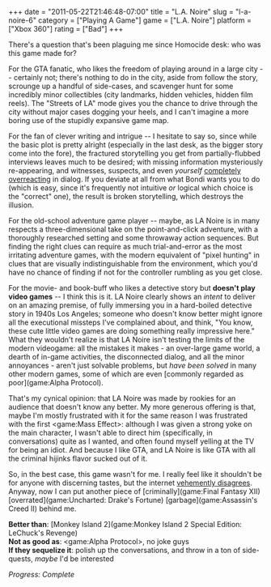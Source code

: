 +++
date = "2011-05-22T21:46:48-07:00"
title = "L.A. Noire"
slug = "l-a-noire-6"
category = ["Playing A Game"]
game = ["L.A. Noire"]
platform = ["Xbox 360"]
rating = ["Bad"]
+++

There's a question that's been plaguing me since Homocide desk: who was this game made for?

For the GTA fanatic, who likes the freedom of playing around in a large city -- certainly not; there's nothing to do in the city, aside from follow the story, scrounge up a handful of side-cases, and scavenger hunt for some incredibly minor collectibles (city landmarks, hidden vehicles, hidden film reels).  The "Streets of LA" mode gives you the chance to drive through the city without major cases dogging your heels, and I can't imagine a more boring use of the stupidly expansive game map.

For the fan of clever writing and intrigue -- I hesitate to say so, since while the basic plot is pretty alright (especially in the last desk, as the bigger story come into the fore), the fractured storytelling you get from partially-flubbed interviews leaves much to be desired; with missing information mysteriously re-appearing, and witnesses, suspects, and even <i>yourself</i> <a href="http://i.imgur.com/UfSzk.jpg">completely overreacting</a> in dialog.  If you deviate at all from what Bondi wants you to do (which is easy, since it's frequently not intuitive <i>or</i> logical which choice is the "correct" one), the result is broken storytelling, which destroys the illusion.

For the old-school adventure game player -- maybe, as LA Noire is in many respects a three-dimensional take on the point-and-click adventure, with a thoroughly researched setting and some throwaway action sequences.  But finding the right clues can require as much trial-and-error as the most irritating adventure games, with the modern equivalent of "pixel hunting" in clues that are visually indistinguishable from the environment, which you'd have no chance of finding if not for the controller rumbling as you get close.

For the movie- and book-buff who likes a detective story but <b>doesn't play video games</b> -- I think this is it.  LA Noire clearly shows an <i>intent</i> to deliver on an amazing premise, of fully immersing you in a hard-boiled detective story in 1940s Los Angeles; someone who doesn't know better might ignore all the executional missteps I've complained about, and think, "You know, these cute little video games are doing something really impressive here."  What they wouldn't realize is that LA Noire isn't testing the limits of the modern videogame: all the mistakes it makes - an over-large game world, a dearth of in-game activities, the disconnected dialog, and all the minor annoyances - aren't just solvable problems, but <i>have been solved</i> in many other modern games, some of which are even [commonly regarded as poor](game:Alpha Protocol).

That's my cynical opinion: that LA Noire was made by rookies for an audience that doesn't know any better.  My more generous offering is that, maybe I'm mostly frustrated with it for the same reason I was frustrated with the first <game:Mass Effect>: although I was given a strong yoke on the main character, I wasn't able to direct him (specifically, in conversations) quite as I wanted, and often found myself yelling at the TV for being an idiot.  And because I like GTA, and LA Noire is like GTA with all the criminal hijinks flavor sucked out of it.

So, in the best case, this game wasn't for me.  I really feel like it shouldn't be for anyone with discerning tastes, but the internet <a href="http://www.metacritic.com/game/xbox-360/la-noire">vehemently disagrees</a>.  Anyway, now I can put another piece of [criminally](game:Final Fantasy XII) [overrated](game:Uncharted: Drake's Fortune) [garbage](game:Assassin's Creed II) behind me.

<b>Better than</b>: [Monkey Island 2](game:Monkey Island 2 Special Edition: LeChuck's Revenge)  
<b>Not as good as</b>: <game:Alpha Protocol>, no joke guys  
<b>If they sequelize it</b>: polish up the conversations, and throw in a ton of side-quests, <i>maybe</i> I'd be interested

<i>Progress: Complete</i>